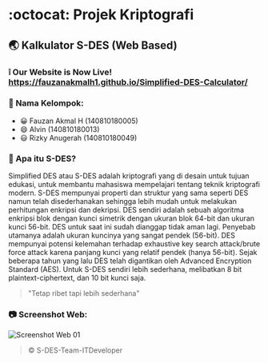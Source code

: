 # :octocat: Projek Kriptografi
## :earth_asia: Kalkulator S-DES (Web Based)
### :grey_exclamation: Our Website is Now Live! <https://fauzanakmalh1.github.io/Simplified-DES-Calculator/>

### :notebook: Nama Kelompok:
* :grinning: Fauzan Akmal H (140810180005)
* :smile: Alvin (140810180013)
* :smiley: Rizky Anugerah (140810180049)

### :1234: Apa itu S-DES?
Simplified DES atau S-DES adalah kriptografi yang di desain untuk tujuan edukasi, untuk membantu mahasiswa mempelajari tentang teknik kriptografi modern. S-DES mempunyai properti dan struktur yang sama seperti DES namun telah disederhanakan sehingga lebih mudah untuk melakukan perhitungan enkripsi dan dekripsi. DES sendiri adalah sebuah algoritma enkripsi blok dengan kunci simetrik dengan ukuran blok 64-bit dan ukuran kunci 56-bit. DES untuk saat ini sudah dianggap tidak aman lagi. Penyebab utamanya adalah ukuran kuncinya yang sangat pendek (56-bit). DES mempunyai potensi kelemahan terhadap exhaustive key search attack/brute force attack karena panjang kunci yang relatif pendek (hanya 56-bit). Sejak beberapa tahun yang lalu DES telah digantikan oleh Advanced Encryption Standard (AES). Untuk S-DES sendiri lebih sederhana, melibatkan 8 bit plaintext-ciphertext, dan 10 bit kunci saja. 
>"Tetap ribet tapi lebih sederhana"

### :camera: Screenshot Web:
<img src="https://github.com/fauzanakmalh1/Simplified-DES-Calculator/blob/master/images/screenshots/screenshot-01.png" alt="Screenshot Web 01">

>&copy; S-DES-Team-ITDeveloper